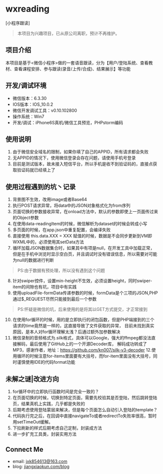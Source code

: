 # wxreading
[小程序跟读]
> 本项目为兴趣项目，已从原公司离职，预计不再维护。
## 项目介绍
本项目是基于<微信小程序>做的一套语音跟读，分为【用户/登陆系统、查看教材、查看课程安排、参与跟读(录音/上传/合成)、结果展示】等功能
## 开发/调试环境
- 微信版本：6.3.30
- IOS版本：IOS_10.0.2
- 微信开发调试工具：v0.10.102800
- 操作系统：Win7
- 开发/调试：iPhone6S真机/微信工具预览，PHPstorm编码

## 使用说明
1. 由于微信安全域名的限制，如果你填了自己的APPID，所有请求都会失败
2. 无APPID的情况下，使用微信登录会存在问题，请使用手机号登录
3. 目前是测试版本，故未接入短信平台，所以手机是收不到验证码的，直接点获取验证码就已经填上了

## 使用过程遇到的坑丶记录
1. 背景图不生效，改用image或者Base64
2. 执行POST请求异常，将data中的JSON对象格式化为from序列
3. 页面切换的参数接收异常，在onload方法中，默认的参数即使上一页面传过来的Object参数
4. 在使用data-readingItem的时候，微信解析为dataset的时候会转成小写
5. 多页面的时候，在app.json中重复配置，会编译失败
6. 直接使用 this.data.XXX = XXX 赋值的时候，数据是不会同步更新到VM即WXML中的，必须使用其setData方法
7. 循环加载JSON数据集合时，如果其中有项是null，在开发工具中加载正常，但是在手机中浏览时显示空白页，并且调试时没有错误信息，所以需要对可能为null的数据进行判断
> PS:由于数据有预处理，所以没有遇到这个问题
8. 针对swiper控件，设置min-height不生效，必须设置height，同时swiper-item的间隙也有坑，项目中有实践
9. 使用uploadFile-formData传递参数的时候，formData是个三项的JSON,PHP通过$_REQUEST尽然只能接到最后一个参数
> PS:怀疑是微信的坑，后来使用的是将其以GET方式提交，才正常接到
10. 在使用for循环的时候，用的是立即执行的闭包函数，但是PHP端接到的三个请求的time竟然是一样的，这直接导致了文件获取的异常，
目前未找到真实原因，是本人对for循环理解太浅？后通过额外加参数解决
11. 微信录制的音频格式为.silk格式，具体可以Google，强大的ffmpeg都没法直接解码，最后使用了GitHub上的一个开源Decoder库，
解码成功转成了MP3，感谢作者，地址：https://github.com/kn007/silk-v3-decoder
12.使用循环的时候注意for-items里面要有大括号，而for-item里面没有大括号，同时谨慎使用IDE的代码format功能

## 未解之谜|改进方向
1. for循环中的立即执行函数时间是完全一致的？
2. 在页面切换的时候，切换到特定页面，需要先校验其是否登陆，然后跳转登陆页，结果真机上实践，几乎都是失败的
3. 后期考虑使用登陆蒙层来解决，但是每个页面怎么自动引入登陆的template？
4. 代码执行完之后，在回调中直接navigateTo或者redirectTo失败率很高，暂时用setTimeOut缓解。
5. 下拉刷新的样式后期考虑自己定制，封装成方法
6. 进一步扩充工具类，封装实用方法

## Connect Me
- email:  jxk854613@163.com
- blog:   [jiangxiaokun.com/blog](https://jiangxiaokun.com/blog/)
